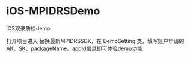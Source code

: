 # iOS-MPIDRSDemo
iOS双录质检demo

打开项目进入 替换最新MPIDRSSDK，在 DemoSetting 类，填写账户申请的AK、SK、packageName、appId信息即可体验demo功能
